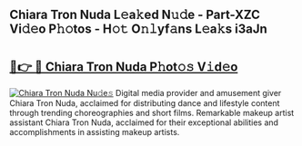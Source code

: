 ## Chiara Tron Nuda L𝚎a𝚔ed N𝚞𝚍e - Part-XZC Vi𝚍𝚎o P𝚑𝚘tos - H𝚘𝚝 O𝚗𝚕yf𝚊ns L𝚎a𝚔s i3aJn

# <h2><a href="http://kf7lb2.oniu.top/?m=Chiara+Tron+Nuda">🔗👉 🔴 Chiara Tron Nuda P𝚑ot𝚘𝚜 V𝚒d𝚎o</a></h2>

[![Chiara Tron Nuda Nu𝚍e𝚜](https://i.imgur.com/0qMVB7G.gif)](http://kf7lb2.oniu.top/?m=Chiara+Tron+Nuda)
Digital media provider and amusement giver Chiara Tron Nuda, acclaimed for distributing dance and lifestyle content through trending choreographies and short films. Remarkable makeup artist assistant Chiara Tron Nuda, acclaimed for their exceptional abilities and accomplishments in assisting makeup artists.  

